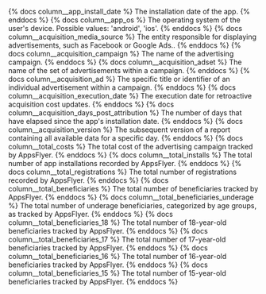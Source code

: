 {% docs column__app_install_date %} The installation date of the app. {% enddocs %}
{% docs column__app_os %} The operating system of the user's device. Possible values: 'android', 'ios'. {% enddocs %}
{% docs column__acquisition_media_source %} The entity responsible for displaying advertisements, such as Facebook or Google Ads.. {% enddocs %}
{% docs column__acquisition_campaign %} The name of the advertising campaign. {% enddocs %}
{% docs column__acquisition_adset %} The name of the set of advertisements within a campaign. {% enddocs %}
{% docs column__acquisition_ad %} The specific title or identifier of an individual advertisement within a campaign. {% enddocs %}
{% docs column__acquisition_execution_date %} The execution date for retroactive acquisition cost updates. {% enddocs %}
{% docs column__acquisition_days_post_attribution %} The number of days that have elapsed since the app's installation date. {% enddocs %}
{% docs column__acquisition_version %} The subsequent version of a report containing all available data for a specific day. {% enddocs %}
{% docs column__total_costs %} The total cost of the advertising campaign tracked by AppsFlyer. {% enddocs %}
{% docs column__total_installs %} The total number of app installations recorded by AppsFlyer. {% enddocs %}
{% docs column__total_registrations %} The total number of registrations recorded by AppsFlyer. {% enddocs %}
{% docs column__total_beneficiaries %} The total number of beneficiaries tracked by AppsFlyer. {% enddocs %}
{% docs column__total_beneficiaries_underage %} The total number of underage beneficiaries, categorized by age groups, as tracked by AppsFlyer. {% enddocs %}
{% docs column__total_beneficiaries_18 %} The total number of 18-year-old beneficiaries tracked by AppsFlyer. {% enddocs %}
{% docs column__total_beneficiaries_17 %} The total number of 17-year-old beneficiaries tracked by AppsFlyer. {% enddocs %}
{% docs column__total_beneficiaries_16 %} The total number of 16-year-old beneficiaries tracked by AppsFlyer. {% enddocs %}
{% docs column__total_beneficiaries_15 %} The total number of 15-year-old beneficiaries tracked by AppsFlyer. {% enddocs %}

